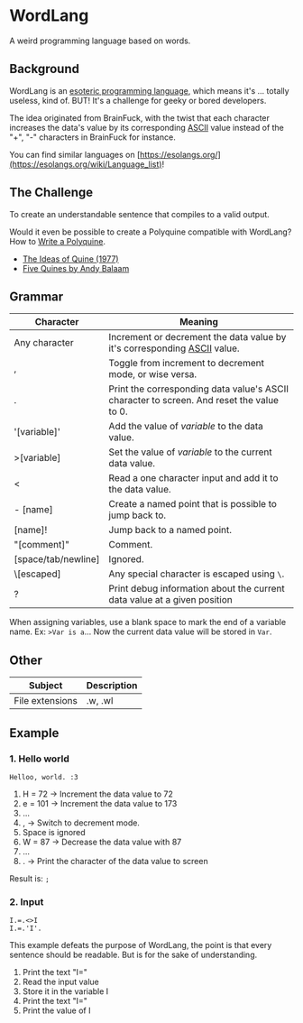 # WordLang
 A weird programming language based on words.

## Background

WordLang is an [esoteric programming language](https://en.wikipedia.org/wiki/Esoteric_programming_language), which means it's ... totally useless, kind of. BUT! It's a challenge for geeky or bored developers.

The idea originated from BrainFuck, with the twist that each character increases the data's value by its corresponding [ASCII](https://en.wikipedia.org/wiki/ASCII) value instead of the "+", "-" characters in BrainFuck for instance.

You can find similar languages on [https://esolangs.org/](https://esolangs.org/wiki/Language_list)!

## The Challenge

To create an understandable sentence that compiles to a valid output.

Would it even be possible to create a Polyquine compatible with WordLang? How to [Write a Polyquine](https://codegolf.stackexchange.com/questions/37464/write-a-polyquine).

* [The Ideas of Quine (1977)](https://www.youtube.com/watch?v=B2fLyvsHHaQ)
* [Five Quines by Andy Balaam](https://www.youtube.com/watch?v=JQ_Fylah0Cg)

## Grammar

| Character     | Meaning                                                      |
| ------------- | ------------------------------------------------------------ |
| Any character | Increment or decrement the data value by it's corresponding [ASCII](https://en.wikipedia.org/wiki/ASCII) value. |
| ,             | Toggle from increment to decrement mode, or wise versa.      |
| .             | Print the corresponding data value's ASCII character to screen. And reset the value to 0. |
| '[variable]'  | Add the value of *variable* to the data value.               |
| \>[variable]  | Set the value of *variable* to the current data value.       |
| <             | Read a one character input and add it to the data value.     |
| - [name]      | Create a named point that is possible to jump back to.       |
| [name]!       | Jump back to a named point.                                  |
| "[comment]"   | Comment.                                                     |
| [space/tab/newline]   | Ignored.                                                     |
| \\[escaped]   | Any special character is escaped using `\`.                  |
| ?             | Print debug information about the current data value at a given position |

When assigning variables, use a blank space to mark the end of a variable name. Ex: `>Var is a`... Now the current data value will be stored in `Var`.

## Other

| Subject         | Description |
| --------------- | ----------- |
| File extensions | .w, .wl     |

## Example

### 1. Hello world

```
Helloo, world. :3
```

1. H = 72 → Increment the data value to 72
2. e = 101 → Increment the data value to 173
3. ...
4. , → Switch to decrement mode.
5. Space is ignored
6. W = 87 → Decrease the data value with 87
7. ...
8. . → Print the character of the data value to screen

Result is: `;`

### 2. Input

```
I.=.<>I
I.=.'I'.
```

This example defeats the purpose of WordLang, the point is that every sentence should be readable. But is for the sake of understanding.

1. Print the text "I="
2. Read the input value
3. Store it in the variable I
4. Print the text "I="
5. Print the value of I
